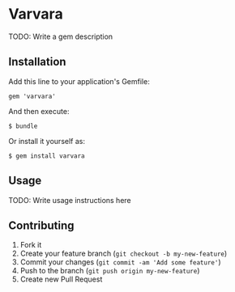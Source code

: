 # Varvara

TODO: Write a gem description

## Installation

Add this line to your application's Gemfile:

    gem 'varvara'

And then execute:

    $ bundle

Or install it yourself as:

    $ gem install varvara

## Usage

TODO: Write usage instructions here

## Contributing

1. Fork it
2. Create your feature branch (`git checkout -b my-new-feature`)
3. Commit your changes (`git commit -am 'Add some feature'`)
4. Push to the branch (`git push origin my-new-feature`)
5. Create new Pull Request
